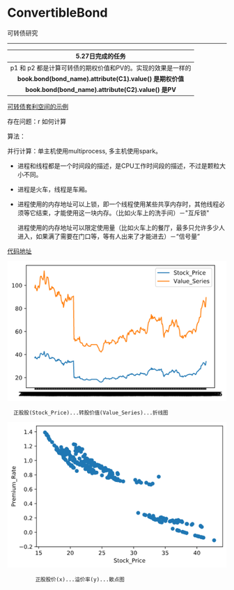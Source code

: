 # ConvertibleBond
可转债研究

------



|                      5.27日完成的任务                       |
| :---------------------------------------------------------: |
| p1 和 p2 都是计算可转债的期权价值和PV的。实现的效果是一样的 |
|  **book.bond(bond_name).attribute(C1).value() 是期权价值**  |
|    **book.bond(bond_name).attribute(C2).value() 是PV**     |

[可转债套利空间的示例](https://github.com/FinTechNJU/ConvertibleBond/blob/master/output/128054.SZ.csv)

存在问题：r 如何计算



算法：

并行计算：单主机使用multiprocess, 多主机使用spark。

* 进程和线程都是一个时间段的描述，是CPU工作时间段的描述，不过是颗粒大小不同。

* 进程是火车，线程是车厢。

* 进程使用的内存地址可以上锁，即一个线程使用某些共享内存时，其他线程必须等它结束，才能使用这一块内存。（比如火车上的洗手间）－"互斥锁"

  进程使用的内存地址可以限定使用量（比如火车上的餐厅，最多只允许多少人进入，如果满了需要在门口等，等有人出来了才能进去）－“信号量”
  
[代码地址](https://github.com/FinTechNJU/Bond/blob/master/p1.py)

   ![正股股(Stock_Price)...转股价值(Value_Series)...折线图](asset/正股股(Stock_Price)...转股价值(Value_Series)...折线图.png) 
   
      正股股(Stock_Price)...转股价值(Value_Series)...折线图   
      
   ![正股股价(x)...溢价率(y)...散点图](asset/正股股价(x)...溢价率(y)...散点图.png) 
   
             正股股价(x)...溢价率(y)...散点图               
  
  
  
  
